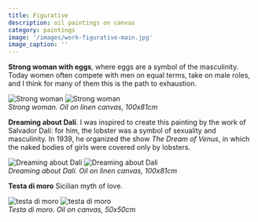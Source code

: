 ```yaml
---
title: Figurative
description: oil paintings on canvas 
category: paintings
image: '/images/work-figurative-main.jpg'
image_caption: ''
---
```

 **Strong woman with eggs**, where eggs are a symbol of the masculinity. Today women often compete with men on equal terms, take on male roles, and I think for many of them this is the path to exhaustion.

<div class="gallery-box">
  <div class="gallery">
    <img src="/images/work-eggs.jpg" loading="lazy" alt="Strong woman">
    <img src="/images/work-eggs-2.jpg" loading="lazy" alt="Strong woman">
  </div>
  <em>Strong woman. Oil on linen canvas, 100x81cm</em>
</div>

**Dreaming about Dalí**. I was inspired to create this painting by the work of Salvador Dalí: for him, the lobster was a symbol of sexuality and masculinity. In 1939, he organized the show _The Dream of Venus_, in which the naked bodies of girls were covered only by lobsters.

<div class="gallery-box">
  <div class="gallery">
    <img src="/images/work-dreaming.jpg" loading="lazy" alt="Dreaming about Dali">
    <img src="/images/work-dreaming-2.jpg" loading="lazy" alt="Dreaming about Dali">
  </div>
  <em>Dreaming about Dalí. Oil on linen canvas, 100x81cm</em>
</div>

**Testa di moro** Sicilian myth of love. 

<div class="gallery-box">
  <div class="gallery">
    <img src="/images/work-figurative-testa di moro.jpg" loading="lazy" alt="testa di moro">
    <img src="/images/work-figurative-testa di moro_princess.jpg" loading="lazy" alt="testa di moro">
  </div>
  <em>Testa di moro. Oil on canvas, 50x50cm</em>
</div>

